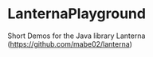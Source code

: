 # LanternaPlayground
Short Demos for the Java library Lanterna (https://github.com/mabe02/lanterna)
